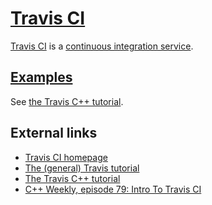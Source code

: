 # [Travis CI](CppTravisCi.md)

[Travis CI](CppTravisCi.md) is a [continuous integration service](CppContinuousIntegrationService.md).

## [Examples](CppExamples.md)

See [the Travis C++ tutorial](https://github.com/richelbilderbeek/travis_cpp_tutorial).

## External links

 * [Travis CI homepage](https://travis-ci.org/)
 * [The (general) Travis tutorial](https://github.com/richelbilderbeek/travis_tutorial)
 * [The Travis C++ tutorial](https://github.com/richelbilderbeek/travis_cpp_tutorial)
 * [C++ Weekly, episode 79: Intro To Travis CI](https://www.youtube.com/watch?v=3ulKzD2cmSw)
